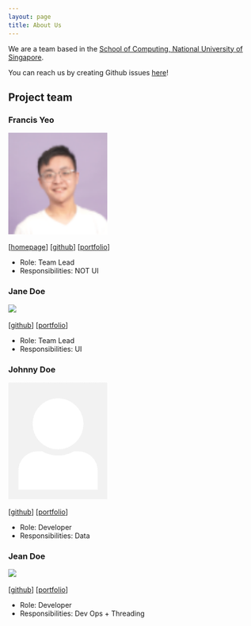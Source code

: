 ```yaml
---
layout: page
title: About Us
---
```


We are a team based in the [School of Computing, National University of Singapore](http://www.comp.nus.edu.sg).

You can reach us by creating Github issues [here](https://github.com/AY2223S2-CS2103-F11-3/tp/issues)!

## Project team

### Francis Yeo

<img src="images/francisyzy.png" width="200px">

[[homepage](https://francisyzy.com)]
[[github](https://github.com/francisyzy)]
[[portfolio](team/francisyzy.md)]

* Role: Team Lead
* Responsibilities: NOT UI

### Jane Doe

<img src="images/johndoe.png" width="200px">

[[github](http://github.com/johndoe)]
[[portfolio](team/johndoe.md)]

* Role: Team Lead
* Responsibilities: UI

### Johnny Doe

<img src="images/nusE0726844.png" width="200px">

[[github](http://github.com/nusE0726844)] [[portfolio](team/nusE0726844.md)]

* Role: Developer
* Responsibilities: Data

### Jean Doe

<img src="images/johndoe.png" width="200px">

[[github](http://github.com/johndoe)]
[[portfolio](team/johndoe.md)]

* Role: Developer
* Responsibilities: Dev Ops + Threading

